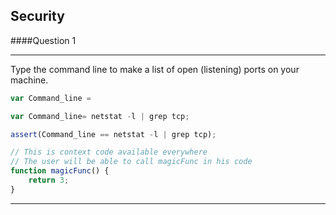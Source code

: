 ## Security

####Question 1


---

Type the command line to make a list of open (listening) ports on your machine.

```js
var Command_line =
```

```js
var Command_line= netstat -l | grep tcp;
```

```js
assert(Command_line == netstat -l | grep tcp);
```

```js
// This is context code available everywhere
// The user will be able to call magicFunc in his code
function magicFunc() {
    return 3;
}
```

---
